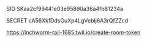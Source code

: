 SID
SKaa2cf99441e03e95890a36a4fb81234a

SECRET
cA56XkfDdsGuXp4LgVeblj6A3rQfZZcd

https://inchworm-rail-1685.twil.io/create-room-token
